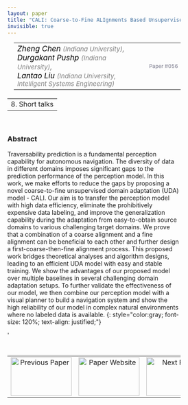 ```yaml
---
layout: paper
title: "CALI: Coarse-to-Fine ALIgnments Based Unsupervised Domain Adaptation of Traversability Prediction for Deployable Autonomous Navigation"
invisible: true
---
```

<head>
<style>
* {
  box-sizing: border-box;
}

#myInput {
  background-position: 10px 10px;
  background-repeat: no-repeat;
  width: 100%;
  font-size: 100%;
  padding: 12px 20px 12px 40px;
  border: 1px solid #ddd;
  margin-bottom: 12px;
}

#myTable, #myTableA {
  border-collapse: collapse;
  width: 100%;
  border: 1px solid #ddd;
  font-size: 100%;
}

#myTable th, #myTable td, #myTableA th, #myTableA td {
  text-align: left;
  padding: 12px;
}

#myTable tr, #myTableA tr {
  border-bottom: 1px solid #ddd;
}

#myTable tr.header, #myTable tr:hover, #myTableA tr.header, #myTableA tr:hover {
  background-color: #f1f1f1;
}


#eventcounter1 a {
    font-size: 12px;
    color: #ffffff;
    display: block;
}

#eventcounter1 a:hover {
    text-decoration: none;
}

#eventcounter2 a {
    font-size: 12px;
    color: #ffffff;
    display: block;
}

#eventcounter2 a:hover {
    text-decoration: none;
}

</style>
</head>

<table width = "95%" style="padding-left: 15px; margin-left: auto; margin-right: 10px;">
<tr><td style = "vertical-align: top; padding-right: 25px;" rowspan="2">
<span style="color:black; font-size: 110%;"><i>
Zheng Chen <span style="color:gray; font-size: 85%">(Indiana University)</span><span style="color:gray; font-size: 100%">,</span><br>
Durgakant Pushp <span style="color:gray; font-size: 85%">(Indiana University)</span><span style="color:gray; font-size: 100%">,</span><br>
Lantao Liu <span style="color:gray; font-size: 85%">(Indiana University, Intelligent Systems Engineering)</span>
</i></span>
</td>

<tr>
<td style="color:#777789; text-align:right; font-size: 75%; margin-right:10px;">Paper&nbsp;#056</td>
</tr>
</table>

<table width="80%" style="margin-top: 20px; margin-left: auto; margin-right: auto;">
  <tr>
    <td style="text-align:center;">8. Short talks</td>
  </tr>
</table>
<br>


### Abstract
Traversability prediction is a fundamental perception capability for autonomous navigation. The diversity of data in different domains imposes significant gaps to the prediction performance of the perception model. In this work, we make efforts to reduce the gaps by proposing a novel coarse-to-fine unsupervised domain adaptation (UDA) model - CALI. Our aim is to transfer the perception model with high data efficiency, eliminate the prohibitively expensive data labeling, and improve the generalization capability during the adaptation from easy-to-obtain source domains to various challenging target domains. We prove that a combination of a coarse alignment and a fine alignment can be beneficial to each other and further design a first-coarse-then-fine alignment process. This proposed work bridges theoretical analyses and algorithm designs, leading to an efficient UDA model with easy and stable training. We show the advantages of our proposed model over multiple baselines in several challenging domain adaptation setups. To further validate the effectiveness of our model, we then combine our perception model with a visual planner to build a navigation system and show the high reliability of our model in complex natural environments where no labeled data is available.
{: style="color:gray; font-size: 120%; text-align: justified;"}


<table width="100%" style="margin-top:40px;">
<tr>
    <td style="width: 30%; text-align: center;"><a href="{ site.baseurl }/program/papers/055/">
<img src="{ site.baseurl }/images/previous_paper_icon.png"
       alt="Previous Paper" width = "142"  height = "90"/> 
</a> </td>
<td style="text-align: center;"><a href="{{ site.baseurl }}/program/papers">
<img src="{{ site.baseurl }}/images/overview_icon.png"
       alt="Paper Website" width = "142"  height = "90"/> 
</a> </td>
    <td style="width: 30%; text-align: center;"><a href="{ site.baseurl }/program/papers/057/">
    <img src="{ site.baseurl }/images/next_paper_icon.png"
        alt="Next Paper" width = "142"  height = "90"/>
    </a></td>
'</tr>
</table>
